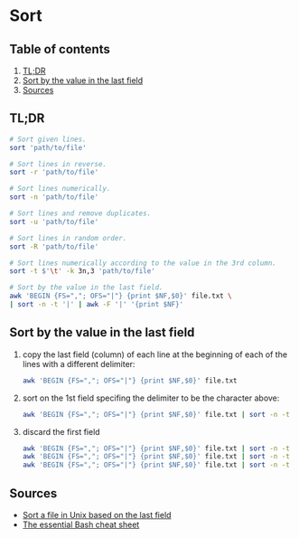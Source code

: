 # Sort

## Table of contents <!-- omit in toc -->

1. [TL;DR](#tldr)
1. [Sort by the value in the last field](#sort-by-the-value-in-the-last-field)
1. [Sources](#sources)

## TL;DR

```sh
# Sort given lines.
sort 'path/to/file'

# Sort lines in reverse.
sort -r 'path/to/file'

# Sort lines numerically.
sort -n 'path/to/file'

# Sort lines and remove duplicates.
sort -u 'path/to/file'

# Sort lines in random order.
sort -R 'path/to/file'

# Sort lines numerically according to the value in the 3rd column.
sort -t $'\t' -k 3n,3 'path/to/file'

# Sort by the value in the last field.
awk 'BEGIN {FS=","; OFS="|"} {print $NF,$0}' file.txt \
| sort -n -t '|' | awk -F '|' '{print $NF}'
```

## Sort by the value in the last field

1. copy the last field (column) of each line at the beginning of each of the lines with a different delimiter:

   ```sh
   awk 'BEGIN {FS=","; OFS="|"} {print $NF,$0}' file.txt
   ```

1. sort on the 1st field specifing the delimiter to be the character above:

   ```sh
   awk 'BEGIN {FS=","; OFS="|"} {print $NF,$0}' file.txt | sort -n -t '|'
   ```

1. discard the first field

   ```sh
   awk 'BEGIN {FS=","; OFS="|"} {print $NF,$0}' file.txt | sort -n -t '|' | awk -F '|' '{print $NF}'
   awk 'BEGIN {FS=","; OFS="|"} {print $NF,$0}' file.txt | sort -n -t '|' | awk -F '|' '{print $2}'
   awk 'BEGIN {FS=","; OFS="|"} {print $NF,$0}' file.txt | sort -n -t '|' | cut -d '|' -f 2
   ```

## Sources

- [Sort a file in Unix based on the last field]
- [The essential Bash cheat sheet]

<!-- project's references -->
<!-- in-article references -->
<!-- internal references -->
<!-- external references -->
[sort a file in unix based on the last field]: http://www.unixcl.com/2010/11/sort-file-based-on-last-field-unix.html
[the essential bash cheat sheet]: https://betterprogramming.pub/the-essential-bash-cheat-sheet-e1c3df06560
